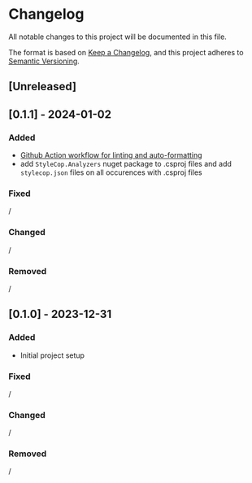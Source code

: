 # Changelog

All notable changes to this project will be documented in this file.

The format is based on [Keep a Changelog](https://keepachangelog.com/en/1.0.0/),
and this project adheres to [Semantic Versioning](https://semver.org/spec/v2.0.0.html).

## [Unreleased]

## [0.1.1] - 2024-01-02

### Added

- [Github Action workflow for linting and auto-formatting](./.github/workflows/feature_branches.yml)
- add `StyleCop.Analyzers` nuget package to .csproj files and add `stylecop.json` files on all occurences with .csproj files

### Fixed

/

### Changed

/

### Removed

/

## [0.1.0] - 2023-12-31

### Added

- Initial project setup

### Fixed

/

### Changed

/

### Removed

/